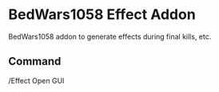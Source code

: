 # BedWars1058 Effect Addon
 BedWars1058 addon to generate effects during final kills, etc.
 
## Command
/Effect
Open GUI
